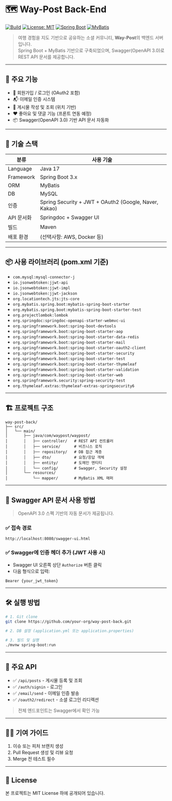 # 🗺️ Way-Post Back-End

[![Build](https://img.shields.io/badge/build-passing-brightgreen.svg)](https://github.com/your-org/way-post-back)
[![License: MIT](https://img.shields.io/badge/license-MIT-blue.svg)](LICENSE)
[![Spring Boot](https://img.shields.io/badge/Spring%20Boot-3.0+-brightgreen)](https://spring.io/projects/spring-boot)
[![MyBatis](https://img.shields.io/badge/MyBatis-2.3+-orange)](https://mybatis.org/spring-boot-starter/mybatis-spring-boot-autoconfigure/)

> 여행 경험을 지도 기반으로 공유하는 소셜 커뮤니티, **Way-Post**의 백엔드 서버입니다.  
> Spring Boot + MyBatis 기반으로 구축되었으며, Swagger(OpenAPI 3.0)로 REST API 문서를 제공합니다.

---

## 🚀 주요 기능

- 🔐 회원가입 / 로그인 (OAuth2 포함)
- 📬 이메일 인증 시스템
- 📍 게시물 작성 및 조회 (위치 기반)
- ❤️ 좋아요 및 댓글 기능 (프론트 연동 예정)
- 📦 Swagger(OpenAPI 3.0) 기반 API 문서 자동화

---

## 🧰 기술 스택

| 분류 | 사용 기술 |
|------|-----------|
| Language | Java 17 |
| Framework | Spring Boot 3.x |
| ORM | MyBatis |
| DB | MySQL |
| 인증 | Spring Security + JWT + OAuth2 (Google, Naver, Kakao) |
| API 문서화 | Springdoc + Swagger UI |
| 빌드 | Maven |
| 배포 환경 | (선택사항: AWS, Docker 등) |

---

## 📦 사용 라이브러리 (pom.xml 기준)

- `com.mysql:mysql-connector-j`
- `io.jsonwebtoken:jjwt-api`
- `io.jsonwebtoken:jjwt-impl`
- `io.jsonwebtoken:jjwt-jackson`
- `org.locationtech.jts:jts-core`
- `org.mybatis.spring.boot:mybatis-spring-boot-starter`
- `org.mybatis.spring.boot:mybatis-spring-boot-starter-test`
- `org.projectlombok:lombok`
- `org.springdoc:springdoc-openapi-starter-webmvc-ui`
- `org.springframework.boot:spring-boot-devtools`
- `org.springframework.boot:spring-boot-starter-aop`
- `org.springframework.boot:spring-boot-starter-data-redis`
- `org.springframework.boot:spring-boot-starter-mail`
- `org.springframework.boot:spring-boot-starter-oauth2-client`
- `org.springframework.boot:spring-boot-starter-security`
- `org.springframework.boot:spring-boot-starter-test`
- `org.springframework.boot:spring-boot-starter-thymeleaf`
- `org.springframework.boot:spring-boot-starter-validation`
- `org.springframework.boot:spring-boot-starter-web`
- `org.springframework.security:spring-security-test`
- `org.thymeleaf.extras:thymeleaf-extras-springsecurity6`

---

## 🏗️ 프로젝트 구조

```
way-post-back/
├── src/
│   └── main/
│       ├── java/com/waypost/waypost/
│       │   ├── controller/   # REST API 컨트롤러
│       │   ├── service/      # 비즈니스 로직
│       │   ├── repository/   # DB 접근 계층
│       │   ├── dto/          # 요청/응답 객체
│       │   ├── entity/       # 도메인 엔티티
│       │   └── config/       # Swagger, Security 설정
│       └── resources/
│           └── mapper/       # MyBatis XML 매퍼
```

---

## 🧪 Swagger API 문서 사용 방법

> OpenAPI 3.0 스펙 기반의 자동 문서가 제공됩니다.

### ✅ 접속 경로
```
http://localhost:8080/swagger-ui.html
```

### ✅ Swagger에 인증 헤더 추가 (JWT 사용 시)
- Swagger UI 오른쪽 상단 `Authorize` 버튼 클릭
- 다음 형식으로 입력:
```
Bearer {your_jwt_token}
```

---

## 🛠️ 실행 방법

```bash
# 1. Git clone
git clone https://github.com/your-org/way-post-back.git

# 2. DB 설정 (application.yml 또는 application.properties)

# 3. 빌드 및 실행
./mvnw spring-boot:run
```

---

## 📂 주요 API

- ✅ `/api/posts` - 게시물 등록 및 조회
- ✅ `/auth/signin` - 로그인
- ✅ `/email/send` - 이메일 인증 발송
- ✅ `/oauth2/redirect` - 소셜 로그인 리디렉션

> 전체 엔드포인트는 Swagger에서 확인 가능

---

## 🙋‍♂️ 기여 가이드

1. 이슈 또는 피처 브랜치 생성
2. Pull Request 생성 및 리뷰 요청
3. Merge 전 테스트 필수

---

## 📄 License

본 프로젝트는 MIT License 하에 공개되어 있습니다.

